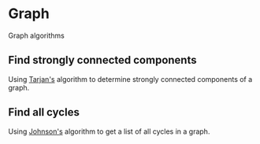 # Graph
Graph algorithms

## Find strongly connected components
Using [Tarjan's](https://en.wikipedia.org/wiki/Tarjan%27s_strongly_connected_components_algorithm) algorithm to determine strongly connected components of a graph.

## Find all cycles
Using [Johnson's](https://www.cs.tufts.edu/comp/150GA/homeworks/hw1/Johnson%2075.PDF) algorithm to get a list of all cycles in a graph.